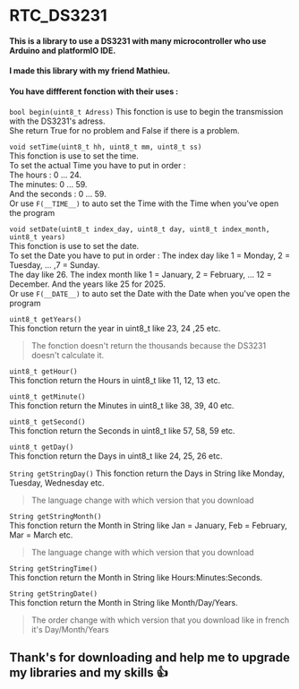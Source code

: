 # RTC_DS3231
#### This is a library to use a DS3231 with many microcontroller who use Arduino and platformIO IDE.
#### I made this library with my friend Mathieu.
#### You have diffferent fonction with their uses :

` bool begin(uint8_t Adress) ` 
This fonction is use to begin the transmission with the DS3231's adress.    
She return True for no problem and False if there is a problem.

` void setTime(uint8_t hh, uint8_t mm, uint8_t ss) `   
This fonction is use to set the time.  
To set the actual Time you have to put in order :  
The hours : 0 ... 24.  
The minutes: 0 ... 59.    
And the seconds : 0 ... 59.  
Or use ` F(__TIME__) ` to auto set the Time with the Time when you've open the program

` void setDate(uint8_t index_day, uint8_t day, uint8_t index_month, uint8_t years) `  
This fonction is use to set the date.  
To set the Date you have to put in order :
The index day like 1 = Monday, 2 = Tuesday, ... ,7 = Sunday.  
The day like 26.
The index month like 1 = January, 2 = February, ... 12 = December.
And the years like 25 for 2025.  
Or use ` F(__DATE__) ` to auto set the Date with the Date when you've open the program

` uint8_t getYears() `  
This fonction return the year in uint8_t like 23, 24 ,25 etc.
> The fonction doesn't return the thousands because the DS3231 doesn't calculate it.

` uint8_t getHour() `  
This fonction return the Hours in uint8_t like 11, 12, 13 etc.

` uint8_t getMinute() `  
This fonction return the Minutes in uint8_t like 38, 39, 40 etc.

` uint8_t getSecond() `  
This fonction return the Seconds in uint8_t like 57, 58, 59 etc.

` uint8_t getDay() `  
This fonction return the Days in uint8_t like 24, 25, 26 etc.

` String getStringDay() `
This fonction return the Days in String  like Monday, Tuesday, Wednesday etc.
> The language change with which version that you download

` String getStringMonth() `  
This fonction return the Month in String  like Jan = January, Feb = February, Mar = March etc.
> The language change with which version that you download

` String getStringTime() `  
This fonction return the Month in String  like Hours:Minutes:Seconds.  

` String getStringDate() `  
This fonction return the Month in String like Month/Day/Years.
> The order change with which version that you download like in french it's Day/Month/Years

## Thank's for downloading and help me to upgrade my libraries and my skills 👍
